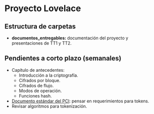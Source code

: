 # Proyecto Lovelace

## Estructura de carpetas

 * **documentos_entregables:** documentación del proyecto y presentaciones de
   TT1 y TT2.

## Pendientes a corto plazo (semanales)

* Capítulo de antecedentes:
  * Introducción a la criptografía.
  * Cifrados por bloque.
  * Cifrados de flujo.
  * Modos de operación.
  * Funciones hash.
* [Documento estándar del PCI](https://www.pcisecuritystandards.org/documents/Tokenization_Product_Security_Guidelines.pdf):
  pensar en requerimientos para tokens.
* Revisar algoritmos para tokenización.
